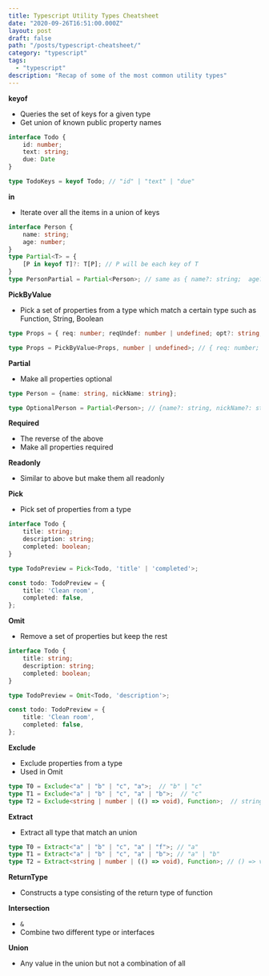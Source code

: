 ```yaml
---
title: Typescript Utility Types Cheatsheet
date: "2020-09-26T16:51:00.000Z"
layout: post
draft: false
path: "/posts/typescript-cheatsheet/"
category: "typescript"
tags:
  - "typescript"
description: "Recap of some of the most common utility types"
---
```


**keyof**

- Queries the set of keys for a given type
- Get union of known public property names

```typescript
interface Todo {
	id: number;
	text: string;
	due: Date
}

type TodoKeys = keyof Todo; // "id" | "text" | "due"
```

**in**

- Iterate over all the items in a union of keys

```typescript
interface Person {
    name: string;
    age: number;
}
type Partial<T> = {
    [P in keyof T]?: T[P]; // P will be each key of T
}
type PersonPartial = Partial<Person>; // same as { name?: string;  age?: number; }
```

**PickByValue**

- Pick a set of properties from a type which match a certain type such as Function, String, Boolean

```typescript
type Props = { req: number; reqUndef: number | undefined; opt?: string; };

type Props = PickByValue<Props, number | undefined>; // { req: number; reqUndef: number | undefined }
```

**Partial**

- Make all properties optional

```typescript
type Person = {name: string, nickName: string};

type OptionalPerson = Partial<Person>; // {name?: string, nickName?: string}
```

**Required**

- The reverse of the above
- Make all properties required

**Readonly**

- Similar to above but make them all readonly

**Pick**

- Pick set of properties from a type

```typescript
interface Todo {
    title: string;
    description: string;
    completed: boolean;
}

type TodoPreview = Pick<Todo, 'title' | 'completed'>;

const todo: TodoPreview = {
    title: 'Clean room',
    completed: false,
};
```

**Omit**

- Remove a set of properties but keep the rest

```typescript
interface Todo {
    title: string;
    description: string;
    completed: boolean;
}

type TodoPreview = Omit<Todo, 'description'>;

const todo: TodoPreview = {
    title: 'Clean room',
    completed: false,
};
```

**Exclude**

- Exclude properties from a type
- Used in Omit

```typescript
type T0 = Exclude<"a" | "b" | "c", "a">;  // "b" | "c"
type T1 = Exclude<"a" | "b" | "c", "a" | "b">;  // "c"
type T2 = Exclude<string | number | (() => void), Function>;  // string | number
```

**Extract**

- Extract all type that match an union

```typescript
type T0 = Extract<"a" | "b" | "c", "a" | "f">; // "a"
type T1 = Extract<"a" | "b" | "c", "a" | "b">; // "a" | "b"
type T2 = Extract<string | number | (() => void), Function>; // () => void

```

**ReturnType**

- Constructs a type consisting of the return type of function

**Intersection**

- `&`
- Combine two different type or interfaces

**Union**

- Any value in the union but not a combination of all